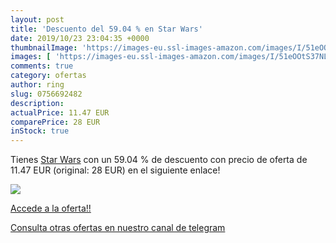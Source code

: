 ```yaml
---
layout: post
title: 'Descuento del 59.04 % en Star Wars'
date: 2019/10/23 23:04:35 +0000
thumbnailImage: 'https://images-eu.ssl-images-amazon.com/images/I/51eOOtS37NL._SL200_.jpg'
images: [ 'https://images-eu.ssl-images-amazon.com/images/I/51eOOtS37NL._SL200_.jpg' ]
comments: true
category: ofertas
author: ring
slug: 0756692482
description:
actualPrice: 11.47 EUR
comparePrice: 28 EUR
inStock: true
---
```


Tienes [Star Wars](https://www.amazon.com/dp/0756692482/?tag=redken08-20) con un 59.04 % de descuento con precio de oferta de 11.47 EUR (original: 28 EUR) en el siguiente enlace!

[![](https://images-eu.ssl-images-amazon.com/images/I/51eOOtS37NL._SL200_.jpg)](https://www.amazon.com/dp/0756692482/?tag=redken08-20)

[Accede a la oferta!!](https://www.amazon.com/dp/0756692482/?tag=redken08-20)

[Consulta otras ofertas en nuestro canal de telegram](https://t.me/s/ofertas25)
